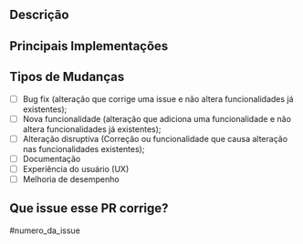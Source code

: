 ## Descrição
<!--- Insira uma descrição geral do que foi alterado neste PR -->

## Principais Implementações
<!--- Se for de código, descreva alterações relevantes -->

## Tipos de Mudanças
 - [ ] Bug fix (alteração que corrige uma issue e não altera funcionalidades já existentes);
 - [ ] Nova funcionalidade (alteração que adiciona uma funcionalidade e não altera funcionalidades já existentes);
 - [ ] Alteração disruptiva (Correção ou funcionalidade que causa alteração nas funcionalidades existentes);
 - [ ] Documentação
 - [ ] Experiência do usuário (UX)
 - [ ] Melhoria de desempenho

 ## Que issue esse PR corrige?
 #numero_da_issue

